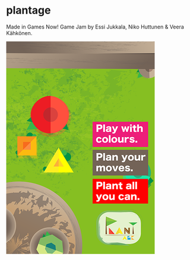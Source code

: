 # plantage
Made in Games Now! Game Jam by Essi Jukkala, Niko Huttunen & Veera Kähkönen.

![poster](poster_github.png)
